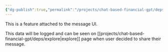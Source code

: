 ```yaml
---
{"dg-publish":true,"permalink":"/projects/chat-based-financial-gpt/deps/like-dislike-and-star-message/"}
---
```


This is a feature attached to the message UI.

This data will be logged and can be seen on [[projects/chat-based-financial-gpt/deps/explore\|explore]] page when user decided to share their message.